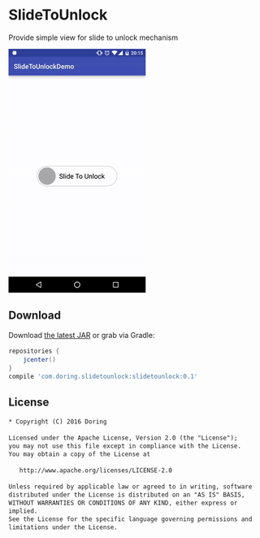 SlideToUnlock
=======

Provide simple view for slide to unlock mechanism

![](static/unlock_demo.gif)



Download
--------

Download [the latest JAR][1] or grab via Gradle:
```groovy
repositories {
    jcenter()
}
compile 'com.doring.slidetounlock:slidetounlock:0.1'
```



License
--------

    * Copyright (C) 2016 Doring

    Licensed under the Apache License, Version 2.0 (the "License");
    you may not use this file except in compliance with the License.
    You may obtain a copy of the License at

       http://www.apache.org/licenses/LICENSE-2.0

    Unless required by applicable law or agreed to in writing, software
    distributed under the License is distributed on an "AS IS" BASIS,
    WITHOUT WARRANTIES OR CONDITIONS OF ANY KIND, either express or implied.
    See the License for the specific language governing permissions and
    limitations under the License.


 [1]: http://jcenter.bintray.com/com/doring/slidetounlock/slidetounlock/0.1.0
